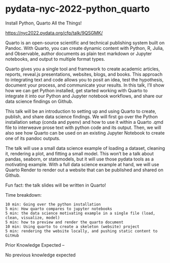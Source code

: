 # pydata-nyc-2022-python_quarto
Install Python, Quarto All the Things!

https://nyc2022.pydata.org/cfp/talk/9QSGMK/



Quarto is an open-source scientific and technical publishing system built on Pandoc. With Quarto, you can create dynamic content with Python, R, Julia, and Observable, author documents as plain text markdown or Jupyter notebooks, and output to multiple format types.

Quarto gives you a single tool and framework to create academic articles, reports, reveal.js presentations, websites, blogs, and books. This approach to integrating text and code allows you to posit an idea, test the hypothesis, document your process, and communicate your results. In this talk, I’ll show how we can get Python installed, get started working with Quarto to integrate it into our Python and Jupyter notebook workflows, and share our data science findings on Github.

This talk will be an introduction to setting up and using Quarto to create, publish, and share data science findings. We will first go over the Python installation setup (conda and pyenv) and how to use it within a Quarto .qmd file to interweave prose text with python code and its output. Then, we will also see how Quarto can be used on an existing Jupyter Notebook to create one of its pandoc outputs.

The talk will use a small data science example of loading a dataset, cleaning it, rendering a plot, and fitting a small model. This won’t be a talk about pandas, seaborn, or statsmodels, but it will use those pydata tools as a motivating example. With a full data science example at hand, we will use Quarto Render to render out a website that can be published and shared on Github.

Fun fact: the talk slides will be written in Quarto!

Time breakdown:

    10 min: Going over the python installation
    5 min: How quarto compares to jupyter notebooks
    5 min: the data science motivating example in a single file (load, clean, visualize, model)
    5 min: how to preview and render the quarto document
    10 min: Using quarto to create a skeleton (website) project
    5 min: rendering the website locally, and pushing static content to GitHub

Prior Knowledge Expected –

No previous knowledge expected
